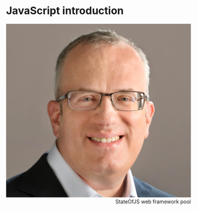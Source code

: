 # JavaScript introduction

<img src="brendanEich.jpg" />
<figcaption align="right">StateOfJS web framework pool</figcaption>
